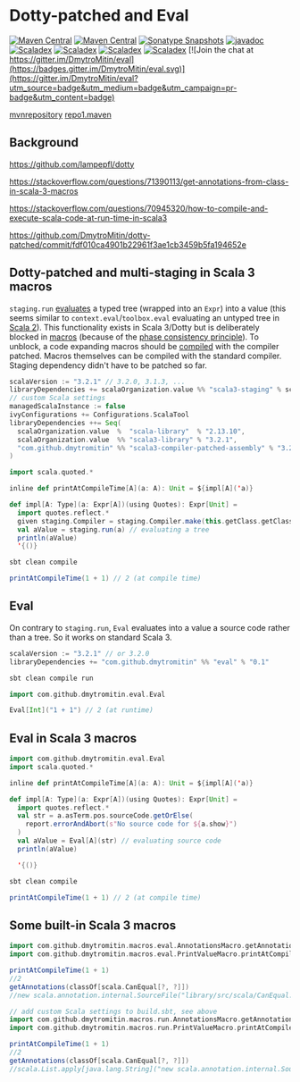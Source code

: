# Dotty-patched and Eval

[![Maven Central](https://maven-badges.herokuapp.com/maven-central/com.github.dmytromitin/eval_3/badge.svg)](https://maven-badges.herokuapp.com/maven-central/com.github.dmytromitin/eval_3)
[![Maven Central](https://img.shields.io/maven-central/v/com.github.dmytromitin/eval_3.svg?label=maven%20central&color=success)](https://search.maven.org/search?q=g:%22com.github.dmytromitin%22%20AND%20a:%22eval_3%22)
[![Sonatype Snapshots](https://img.shields.io/nexus/r/https/oss.sonatype.org/com.github.dmytromitin/eval_3.svg?color=success)](https://oss.sonatype.org/content/groups/public/com/github/dmytromitin/eval_3/)
[![javadoc](https://javadoc.io/badge2/com.github.dmytromitin/eval_3/javadoc.svg)](https://javadoc.io/doc/com.github.dmytromitin/eval_3)
[![Scaladex](https://index.scala-lang.org/dmytromitin/dotty-patched/latest.svg?color=success)](https://index.scala-lang.org/dmytromitin/dotty-patched)
[![Scaladex](https://index.scala-lang.org/dmytromitin/dotty-patched/eval/latest.svg?color=success)](https://index.scala-lang.org/dmytromitin/dotty-patched/eval)
[![Scaladex](https://index.scala-lang.org/dmytromitin/dotty-patched/scala3-compiler-patched/latest.svg?color=success)](https://index.scala-lang.org/dmytromitin/dotty-patched/scala3-compiler-patched)
[![Scaladex](https://index.scala-lang.org/dmytromitin/dotty-patched/scala3-compiler-patched-assembly/latest.svg?color=success)](https://index.scala-lang.org/dmytromitin/dotty-patched/scala3-compiler-patched-assembly)
[![Join the chat at https://gitter.im/DmytroMitin/eval](https://badges.gitter.im/DmytroMitin/eval.svg)](https://gitter.im/DmytroMitin/eval?utm_source=badge&utm_medium=badge&utm_campaign=pr-badge&utm_content=badge)

[mvnrepository](https://mvnrepository.com/artifact/com.github.dmytromitin)
[repo1.maven](https://repo1.maven.org/maven2/com/github/dmytromitin/)

## Background

https://github.com/lampepfl/dotty

https://stackoverflow.com/questions/71390113/get-annotations-from-class-in-scala-3-macros

https://stackoverflow.com/questions/70945320/how-to-compile-and-execute-scala-code-at-run-time-in-scala3

https://github.com/DmytroMitin/dotty-patched/commit/fdf010ca4901b22961f3ae1cb3459b5fa194652e

## Dotty-patched and multi-staging in Scala 3 macros
`staging.run` [evaluates](https://docs.scala-lang.org/scala3/reference/metaprogramming/staging.html) a typed tree (wrapped into an `Expr`) into a value 
(this seems similar to `context.eval`/`toolbox.eval` evaluating an untyped tree in [Scala 2](https://docs.scala-lang.org/overviews/reflection/symbols-trees-types.html#tree-creation-via-parse-on-toolboxes)).
This functionality exists in Scala 3/Dotty but is deliberately blocked in [macros](https://docs.scala-lang.org/scala3/reference/metaprogramming/macros.html) 
(because of the [phase consistency principle](https://docs.scala-lang.org/scala3/reference/metaprogramming/macros.html#the-phase-consistency-principle)). 
To unblock, a code expanding macros should be [compiled](https://www.scala-sbt.org/1.x/docs/Configuring-Scala.html#Configuring+Scala+tool+dependencies) with the compiler patched. 
Macros themselves can be compiled with the standard compiler. 
Staging dependency didn't have to be patched so far.
```scala
scalaVersion := "3.2.1" // 3.2.0, 3.1.3, ...
libraryDependencies += scalaOrganization.value %% "scala3-staging" % scalaVersion.value
// custom Scala settings
managedScalaInstance := false
ivyConfigurations += Configurations.ScalaTool
libraryDependencies ++= Seq(
  scalaOrganization.value  %  "scala-library"  % "2.13.10",
  scalaOrganization.value  %% "scala3-library" % "3.2.1",
  "com.github.dmytromitin" %% "scala3-compiler-patched-assembly" % "3.2.1" % "scala-tool"
)
```
```scala
import scala.quoted.*

inline def printAtCompileTime[A](a: A): Unit = ${impl[A]('a)}

def impl[A: Type](a: Expr[A])(using Quotes): Expr[Unit] =
  import quotes.reflect.*
  given staging.Compiler = staging.Compiler.make(this.getClass.getClassLoader)
  val aValue = staging.run(a) // evaluating a tree
  println(aValue)
  '{()}
```
```scala
sbt clean compile
```
```scala
printAtCompileTime(1 + 1) // 2 (at compile time)
```
## Eval
On contrary to `staging.run`, `Eval` evaluates into a value a source code rather than a tree. So it works on standard Scala 3.
```scala
scalaVersion := "3.2.1" // or 3.2.0
libraryDependencies += "com.github.dmytromitin" %% "eval" % "0.1"
```
```scala
sbt clean compile run
```
```scala
import com.github.dmytromitin.eval.Eval

Eval[Int]("1 + 1") // 2 (at runtime)
```
## Eval in Scala 3 macros
```scala
import com.github.dmytromitin.eval.Eval
import scala.quoted.*

inline def printAtCompileTime[A](a: A): Unit = ${impl[A]('a)}

def impl[A: Type](a: Expr[A])(using Quotes): Expr[Unit] = 
  import quotes.reflect.*
  val str = a.asTerm.pos.sourceCode.getOrElse(
    report.errorAndAbort(s"No source code for ${a.show}")
  )
  val aValue = Eval[A](str) // evaluating source code
  println(aValue)

  '{()}
```
```scala
sbt clean compile
```
```scala
printAtCompileTime(1 + 1) // 2 (at compile time)
```
## Some built-in Scala 3 macros
```scala
import com.github.dmytromitin.macros.eval.AnnotationsMacro.getAnnotations
import com.github.dmytromitin.macros.eval.PrintValueMacro.printAtCompileTime

printAtCompileTime(1 + 1)
//2
getAnnotations(classOf[scala.CanEqual[?, ?]])
//new scala.annotation.internal.SourceFile("library/src/scala/CanEqual.scala"), new scala.annotation.internal.Child[scala.CanEqual.derived.type](), new scala.annotation.implicitNotFound("Values of types ${L} and ${R} cannot be compared with == or !=")
```
```scala
// add custom Scala settings to build.sbt, see above
import com.github.dmytromitin.macros.run.AnnotationsMacro.getAnnotations
import com.github.dmytromitin.macros.run.PrintValueMacro.printAtCompileTime

printAtCompileTime(1 + 1)
//2
getAnnotations(classOf[scala.CanEqual[?, ?]])
//scala.List.apply[java.lang.String]("new scala.annotation.internal.SourceFile(\"library/src/scala/CanEqual.scala\")", "new scala.annotation.internal.Child[scala.CanEqual.derived.type]()", "new scala.annotation.implicitNotFound(\"Values of types ${L} and ${R} cannot be compared with == or !=\")")
```